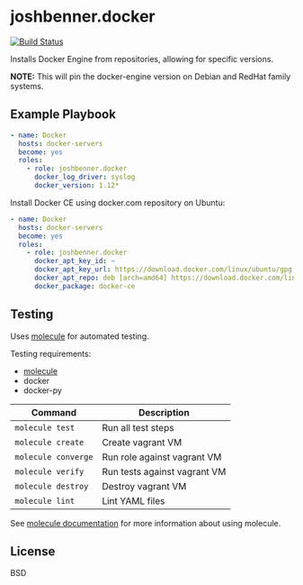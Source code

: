 joshbenner.docker
=================
[![Build Status](https://travis-ci.org/joshbenner/docker-ansible.svg?branch=master)](https://travis-ci.org/joshbenner/docker-ansible)

Installs Docker Engine from repositories, allowing for specific versions.

**NOTE:** This will pin the docker-engine version on Debian and RedHat family systems.

Example Playbook
----------------

```yaml
- name: Docker
  hosts: docker-servers
  become: yes
  roles:
    - role: joshbenner.docker
      docker_log_driver: syslog
      docker_version: 1.12*
```

Install Docker CE using docker.com repository on Ubuntu:

```yaml
- name: Docker
  hosts: docker-servers
  become: yes
  roles:
    - role: joshbenner.docker
      docker_apt_key_id: ~
      docker_apt_key_url: https://download.docker.com/linux/ubuntu/gpg
      docker_apt_repo: deb [arch=amd64] https://download.docker.com/linux/ubuntu {{ ansible_distribution_release }} stable
      docker_package: docker-ce
```

Testing
-------

Uses [molecule](https://github.com/metacloud/molecule) for automated testing.

Testing requirements:
* [molecule](https://github.com/metacloud/molecule)
* docker
* docker-py


| Command             | Description                  |
|---------------------|------------------------------|
| `molecule test`     | Run all test steps           |
| `molecule create`   | Create vagrant VM            |
| `molecule converge` | Run role against vagrant VM  |
| `molecule verify`   | Run tests against vagrant VM |
| `molecule destroy`  | Destroy vagrant VM           |
| `molecule lint`     | Lint YAML files              |

See [molecule documentation](https://molecule.readthedocs.io/en/latest/) for more information about using molecule.

License
-------

BSD
